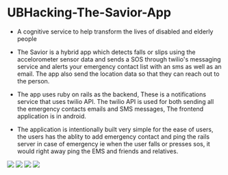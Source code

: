 # UBHacking-The-Savior-App

* A cognitive service to help transform the lives of disabled and elderly people

* The Savior is a hybrid app which detects falls or slips using the accelorometer sensor data and sends a SOS through twilio's messaging service and alerts your emergency contact list with an sms as well as an email. The app also send the location data so that they can reach out to the person.

* The app uses ruby on rails as the backend, These is a notifications service that uses twilio API. The twilio API is used for both sending all the emergency contacts emails and SMS messages, The frontend application is in android.

* The application is intentionally built very simple for the ease of users, the users has the ablity to add emergency contact and ping the rails server in case of emergency ie when the user falls or presses sos, it would right away ping the EMS and friends and relatives.


![](https://github.com/Venkteshkavi/UBHacking-The-Savior-App/blob/master/Savior%20Images/WhatsApp%20Image%202019-11-03%20at%2010.18.25%20AM.jpeg)
![](https://github.com/Venkteshkavi/UBHacking-The-Savior-App/blob/master/Savior%20Images/WhatsApp%20Image%202019-11-03%20at%2010.21.55%20AM%20(1).jpeg)
![](https://github.com/Venkteshkavi/UBHacking-The-Savior-App/blob/master/Savior%20Images/WhatsApp%20Image%202019-11-03%20at%2011.12.53%20AM.jpeg)
![](https://github.com/Venkteshkavi/UBHacking-The-Savior-App/blob/master/Savior%20Images/WhatsApp%20Image%202019-11-03%20at%2011.20.09%20AM.jpeg)
